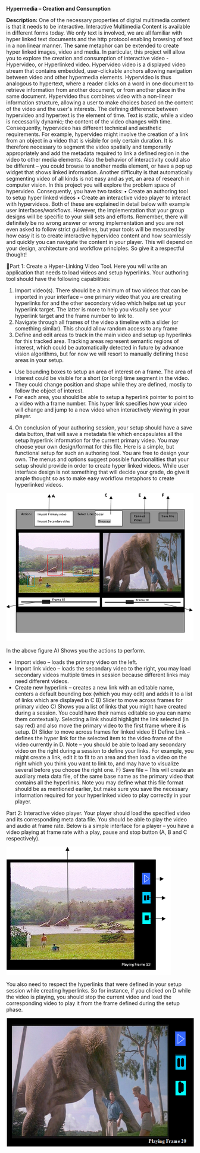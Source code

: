 **Hypermedia – Creation and Consumption**

**Description:** One of the necessary properties of digital multimedia
content is that it needs to be interactive. Interactive Multimedia
Content is available in different forms today. We only text is involved,
we are all familiar with hyper linked text documents and the http
protocol enabling browsing of text in a non linear manner. The same
metaphor can be extended to create hyper linked images, video and media.
In particular, this project will allow you to explore the creation and
consumption of interactive video - Hypervideo, or Hyperlinked video.
Hypervideo video is a displayed video stream that contains embedded,
user-clickable anchors allowing navigation between video and other
hypermedia elements. Hypervideo is thus analogous to hypertext, where a
reader clicks on a word in one document to retrieve information from
another document, or from another place in the same document. Hypervideo
thus combines video with a non-linear information structure, allowing a
user to make choices based on the content of the video and the user's
interests. The defining difference between hypervideo and hypertext is
the element of time. Text is static, while a video is necessarily
dynamic; the content of the video changes with time. Consequently,
hypervideo has different technical and aesthetic requirements. For
example, hypervideo might involve the creation of a link from an object
in a video that is visible for only certain duration. It is therefore
necessary to segment the video spatially and temporarily appropriately
and add the metadata required to link a defined region in the video to
other media elements. Also the behavior of interactivity could also be
different – you could browse to another media element, or have a pop up
widget that shows linked information. Another difficulty is that
automatically segmenting video of all kinds is not easy and as yet, an
area of research in computer vision. In this project you will explore
the problem space of hypervideo. Consequently, you have two tasks: •
Create an authoring tool to setup hyper linked videos • Create an
interactive video player to interact with hypervideos. Both of these are
explained in detail below with example user interfaces/workflows.
However, the implementation that your group designs will be specific to
your skill sets and efforts. Remember, there will definitely be no wrong
answer or wrong implementation and you are not even asked to follow
strict guidelines, but your tools will be measured by how easy it is to
create interactive hypervideo content and how seamlessly and quickly you
can navigate the content in your player. This will depend on your
design, architecture and workflow principles. So give it a respectful
thought!

Part 1: Create a Hyper-Linking Video Tool. Here you will write an
application that needs to load videos and setup hyperlinks. Your
authoring tool should have the following capabilities: 
1. Import video(s). There should be a minimum of two videos that can be imported
in your interface – one primary video that you are creating hyperlinks
for and the other secondary video which helps set up your hyperlink
target. The latter is more to help you visually see your hyperlink
target and the frame number to link to. 
2. Navigate through all frames of the video a timeline with a slider (or something similar). This
should allow random access to any frame 
3. Define and edit areas to track in the main video and setup up hyperlinks for this tracked area.
Tracking areas represent semantic regions of interest, which could be
automatically detected in future by advance vision algorithms, but for
now we will resort to manually defining these areas in your setup. 
  * Use bounding boxes to setup an area of interest on a frame. The area of
interest could be visible for a short (or long) time segment in the
video. 
  * They could change position and shape while they are defined,
mostly to follow the object of interest. 
  * For each area, you should be able to setup a hyperlink pointer to point to a video with a frame
number. This hyper link specifies how your video will change and jump to
a new video when interactively viewing in your player. 
4. On conclusion of your authoring session, your setup should have a save data button,
that will save a metadata file which encapsulates all the setup
hyperlink information for the current primary video. You may choose your
own design/format for this file. Here is a simple, but functional setup
for such an authoring tool. You are free to design your own. The menus
and options suggest possible functionalities that your setup should
provide in order to create hyper linked videos. While user interface
design is not something that will decide your grade, do give it ample
thought so as to make easy workflow metaphors to create hyperlinked
videos.

![diagram1](diagram1.png)

In the above figure 
A) Shows you the actions to perform. 
  * Import video – loads the primary video on the left. 
  * Import link video – loads the secondary video to the right, you may load secondary videos multiple
  times in session because different links may need different videos. 
  * Create new hyperlink – creates a new link with an editable name, centers
  a default bounding box (which you may edit) and adds it to a list of
  links which are displayed in C 
B) Slider to move across frames for
primary video 
C) Shows you a list of links that you might have created
during a session. You could have their names editable so you can name
them contextually. Selecting a link should highlight the link selected
(in say red) and also move the primary video to the first frame where it
is setup. 
D) Slider to move across frames for linked video 
E) Define Link – defines the hyper link for the selected item to the video frame
of the video currently in D. Note – you should be able to load any
secondary video on the right during a session to define your links. For
example, you might create a link, edit it to fit to an area and then load a video on the right
which you think you want to link to, and may have to visualize several
before you choose the right one. 
F) Save file – This will create an auxiliary meta data file, of the same base name as the primary video
that contains all the hyperlinks. Note you may define what this file
format should be as mentioned earlier, but make sure you save the
necessary information required for your hyperlinked video to play
correctly in your player.

Part 2: Interactive video player. Your player should load the specified
video and its corresponding meta data file. You should be able to play
the video and audio at frame rate. Below is a simple interface for a
player – you have a video playing at frame rate with a play, pause and
stop button (A, B and C respectively). 



![diagram2](diagram2.png)

You also need to respect the hyperlinks that were defined in your setup
session while creating hyperlinks. So for instance, if you clicked on D
while the video is playing, you should stop the current video and load
the corresponding video to play it from the frame defined during the
setup phase.

![diagram3](diagram3.png)

